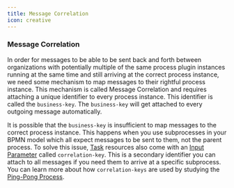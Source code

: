 ```yaml
---
title: Message Correlation
icon: creative
---
```


### Message Correlation

In order for messages to be able to be sent back and forth between organizations with potentially multiple of the same process plugin instances running at the same time and still arriving at the correct process instance, we need some mechanism to map messages to their rightful process instance. This mechanism is called Message Correlation and requires attaching a unique identifier to every process instance. This identifier is called the `business-key`. The `business-key` will get attached to every outgoing message automatically.

It is possible that the `business-key` is insufficient to map messages to the correct process instance. This happens when you use subprocesses in your BPMN model which all expect messages to be sent to them, not the parent process. To solve this issue, [Task](../fhir/task.md) resources also come with an [Input Parameter](../fhir/task.md#task-input-parameters) called `correlation-key`. This is a secondary identifier you can attach to all messages if you need them to arrive at a specific subprocess. You can learn more about how `correlation-keys` are used by studying the [Ping-Pong Process](https://github.com/datasharingframework/dsf-process-ping-pong).